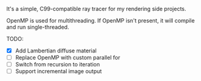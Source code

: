 It's a simple, C99-compatible ray tracer for my rendering side projects.

OpenMP is used for multithreading. If OpenMP isn't present, it will compile and run single-threaded.

TODO:
- [x] Add Lambertian diffuse material
- [ ] Replace OpenMP with custom parallel for
- [ ] Switch from recursion to iteration
- [ ] Support incremental image output
